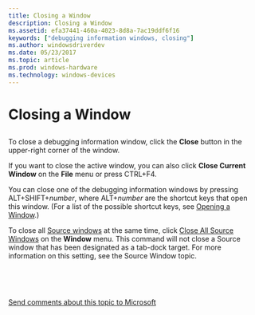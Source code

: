```yaml
---
title: Closing a Window
description: Closing a Window
ms.assetid: efa37441-460a-4023-8d8a-7ac19ddf6f16
keywords: ["debugging information windows, closing"]
ms.author: windowsdriverdev
ms.date: 05/23/2017
ms.topic: article
ms.prod: windows-hardware
ms.technology: windows-devices
---
```


# Closing a Window


## <span id="ddk_closing_a_window_dbg"></span><span id="DDK_CLOSING_A_WINDOW_DBG"></span>


To close a debugging information window, click the **Close** button in the upper-right corner of the window.

If you want to close the active window, you can also click **Close Current Window** on the **File** menu or press CTRL+F4.

You can close one of the debugging information windows by pressing ALT+SHIFT+*number*, where ALT+*number* are the shortcut keys that open this window. (For a list of the possible shortcut keys, see [Opening a Window](opening-a-window.md).)

To close all [Source windows](source-window.md) at the same time, click [Close All Source Windows](window---close-all-source-windows.md) on the **Window** menu. This command will not close a Source window that has been designated as a tab-dock target. For more information on this setting, see the Source Window topic.

 

 

[Send comments about this topic to Microsoft](mailto:wsddocfb@microsoft.com?subject=Documentation%20feedback%20[debugger\debugger]:%20Closing%20a%20Window%20%20RELEASE:%20%285/15/2017%29&body=%0A%0APRIVACY%20STATEMENT%0A%0AWe%20use%20your%20feedback%20to%20improve%20the%20documentation.%20We%20don't%20use%20your%20email%20address%20for%20any%20other%20purpose,%20and%20we'll%20remove%20your%20email%20address%20from%20our%20system%20after%20the%20issue%20that%20you're%20reporting%20is%20fixed.%20While%20we're%20working%20to%20fix%20this%20issue,%20we%20might%20send%20you%20an%20email%20message%20to%20ask%20for%20more%20info.%20Later,%20we%20might%20also%20send%20you%20an%20email%20message%20to%20let%20you%20know%20that%20we've%20addressed%20your%20feedback.%0A%0AFor%20more%20info%20about%20Microsoft's%20privacy%20policy,%20see%20http://privacy.microsoft.com/default.aspx. "Send comments about this topic to Microsoft")




